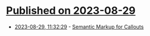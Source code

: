 # [Published on 2023-08-29](index.md)

* [2023-08-29, 11:32:29](https://lobste.rs/s/ehzhcw/semantic_markup_for_callouts) - [Semantic Markup for Callouts](https://toast.al/posts/softwarecraft/2023-08-29_semantic-markup-for-callouts)
